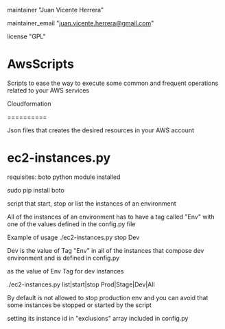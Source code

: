 maintainer       "Juan Vicente Herrera"

maintainer_email "juan.vicente.herrera@gmail.com"

license          "GPL"

AwsScripts
==========

 Scripts to ease the way to execute some common and frequent operations related to your AWS services

Cloudformation

==========

Json files that creates the desired resources in your AWS account


ec2-instances.py
==========

 requisites: boto python module installed
 
 sudo pip install boto
 
 script that start, stop or list the instances of an environment
 
 All of the instances of an environment has to have a tag called "Env" with one of the values defined in the config.py file
 
 Example of usage ./ec2-instances.py stop Dev
 
 Dev is the value of Tag "Env" in all of the instances that compose dev environment and is defined in config.py
 
 as the value of Env Tag for dev instances
 
 ./ec2-instances.py list|start|stop Prod|Stage|Dev|All
 
 By default is not allowed to stop production env and you can avoid that some instances be stopped or started by the script
 
 setting its instance id in "exclusions" array included in config.py
